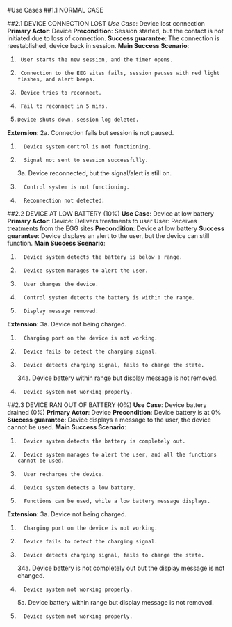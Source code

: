 #Use Cases
##1.1 NORMAL CASE























##2.1 DEVICE CONNECTION LOST
*Use Case*:
Device lost connection
**Primary Actor**:
Device
**Precondition**:
Session started, but the contact is not initiated due to loss of connection.
**Success guarantee**:
The connection is reestablished, device back in session.
**Main Success Scenario**:
1.      User starts the new session, and the timer opens.
2.      Connection to the EEG sites fails, session pauses with red light flashes, and alert beeps.
3.      Device tries to reconnect.
4.      Fail to reconnect in 5 mins.
5.     Device shuts down, session log deleted.
**Extension**:
2a. Connection fails but session is not paused.
1.       Device system control is not functioning.
2.       Signal not sent to session successfully.
   	3a. Device reconnected, but the signal/alert is still on.
1.       Control system is not functioning.
2.       Reconnection not detected.
 

##2.2 DEVICE AT LOW BATTERY (10%)
**Use Case**:
Device at low battery
**Primary Actor**:
Device: Delivers treatments to user
User: Receives treatments from the EGG sites
**Precondition**:
Device at low battery
**Success guarantee**:
Device displays an alert to the user, but the device can still function.
**Main Success Scenario**:
1.       Device system detects the battery is below a range.
2.       Device system manages to alert the user.
3.       User charges the device.
4.       Control system detects the battery is within the range.
5.       Display message removed.
**Extension**:
   	3a. Device not being charged.
1.       Charging port on the device is not working.
2.       Device fails to detect the charging signal.
3.       Device detects charging signal, fails to change the state.
   	34a. Device battery within range but display message is not removed.
1.       Device system not working properly.

##2.3 DEVICE RAN OUT OF BATTERY (0%)
**Use Case**:
Device battery drained (0%)
**Primary Actor**:
Device
**Precondition**:
Device battery is at 0%
**Success guarantee**:
Device displays a message to the user, the device cannot be used.
**Main Success Scenario**:
1.       Device system detects the battery is completely out.
2.       Device system manages to alert the user, and all the functions cannot be used.
3.       User recharges the device.
4.       Device system detects a low battery.
5.       Functions can be used, while a low battery message displays.
**Extension**:
   	3a. Device not being charged.
1.       Charging port on the device is not working.
2.       Device fails to detect the charging signal.
3.       Device detects charging signal, fails to change the state.
   	34a. Device battery is not completely out but the display message is not changed.
1.       Device system not working properly.
   	5a. Device battery within range but display message is not removed.
1.       Device system not working properly.
